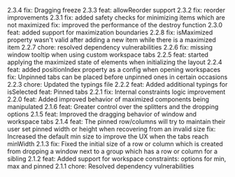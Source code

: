 2.3.4
fix: Dragging freeze
2.3.3
feat: allowReorder support
2.3.2
fix: reorder improvements
2.3.1
fix: added safety checks for minimizing items which are not maximized
fix: improved the performance of the destroy function
2.3.0
feat: added support for maximization boundaries
2.2.8
fix: isMaximized property wasn't valid after adding a new item while there is a maximized item
2.2.7
chore: resolved dependency vulnerabilities
2.2.6
fix: missing window tooltip when using custom workspace tabs
2.2.5
feat: started applying the maximized state of elements when initializing the layout
2.2.4
feat: added positionIndex property as a config when opening workspaces
fix: Unpinned tabs can be placed before unpinned ones in certain occasions
2.2.3
chore: Updated the typings file
2.2.2
feat: Added additional typings for isSelected
feat: Pinned tabs
2.2.1
fix: Internal constraints logic improvement
2.2.0
feat: Added improved behavior of maximized components being manipulated
2.1.6
feat: Greater control over the splitters and the dropping options
2.1.5
feat: Improved the dragging behavior of window and workspace tabs
2.1.4
feat: The pinned row/columns will try to maintain their user set pinned width or height when recovering from an invalid size
fix: Increased the default min size to improve the UX when the tabs reach minWidth
2.1.3
fix: Fixed the initial size of a row or column which is created from dropping a window next to a group which has a row or column for a sibling
2.1.2
feat: Added support for workspace constraints: options for min, max and pinned
2.1.1
chore: Resolved dependency vulnerabilities
